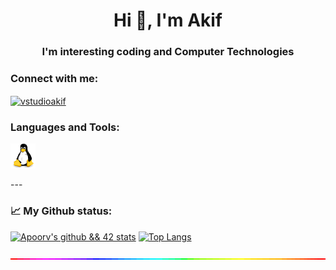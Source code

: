 <h1 align="center">Hi 👋, I'm Akif</h1>
<h3 align="center">I'm interesting coding and Computer Technologies</h3>

<h3 align="left">Connect with me:</h3>
<p align="left">
<a href="https://www.youtube.com/c/VStudioAkif" target="blank"><img align="center" src="https://raw.githubusercontent.com/rahuldkjain/github-profile-readme-generator/master/src/images/icons/Social/youtube.svg" alt="vstudioakif" height="30" width="40" /></a>
</p>

<h3 align="left">Languages and Tools:</h3>
<p align="left"> <a href="https://www.linux.org/" target="_blank" rel="noreferrer"> <img src="https://raw.githubusercontent.com/devicons/devicon/master/icons/linux/linux-original.svg" alt="linux" width="40" height="40"/> </a> </p>
---

### 📈 My Github status:
[![Apoorv's github && 42 stats](https://github-readme-stats.vercel.app/api?username=akifbabapiro&show_icons=true&theme=radical)](https://github.com/akifbabapiro)
[![Top Langs](https://github-readme-stats.vercel.app/api/top-langs/?username=akifbabapiro&layout=compact&theme=radical)](https://github.com/akifbabapiro)

<p align="center">
  <img height="2" width="1000" src="https://github.com/farukdll/farukdll/blob/main/rainbow.gif">
  </p>
